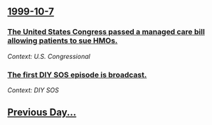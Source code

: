 ## [1999-10-7](/news/1999/10/7/index.md)

### [ The United States Congress passed a managed care bill allowing patients to sue HMOs.](/news/1999/10/7/the-united-states-congress-passed-a-managed-care-bill-allowing-patients-to-sue-hmos.md)
_Context: U.S. Congressional_

### [ The first DIY SOS episode is broadcast.](/news/1999/10/7/the-first-diy-sos-episode-is-broadcast.md)
_Context: DIY SOS_

## [Previous Day...](/news/1999/10/6/index.md)

